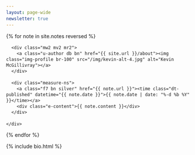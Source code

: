 ```yaml
---
layout: page-wide
newsletter: true
---
```


<div class="mw7 ph3 center cf">
  {% for note in site.notes reversed %}
    <div class="h-entry mb3 flex">

      <div class="mw2 mv2 mr2">
        <a class="u-author db bn" href="{{ site.url }}/about"><img class="img-profile br-100" src="/img/kevin-alt-4.jpg" alt="Kevin McGillivray"></a>
      </div>

      <div class="measure-ns">
        <a class="f7 bn silver" href="{{ note.url }}"><time class="dt-published" datetime="{{ note.date }}">{{ note.date | date: "%-d %b %Y" }}</time></a>
        <div class="e-content">{{ note.content }}</div>
      </div>

    </div>
  {% endfor %}
</div>

<div class="section cf">
  <div class="container-narrow">
    {% include bio.html %}
  </div>
</div>

